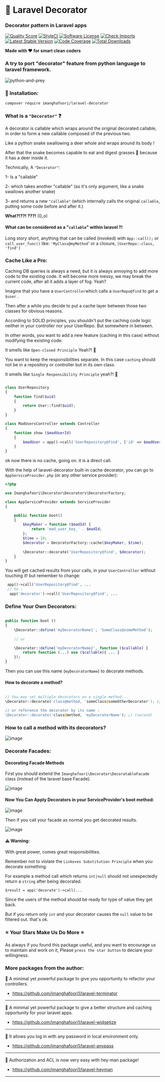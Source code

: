 # :christmas_tree: Laravel Decorator 

### Decorator pattern in Laravel apps

<a href="https://scrutinizer-ci.com/g/imanghafoori1/laravel-decorator"><img src="https://img.shields.io/scrutinizer/g/imanghafoori1/laravel-decorator.svg?style=round-square" alt="Quality Score"></img></a>
[![StyleCI](https://github.styleci.io/repos/164699371/shield?branch=master)](https://github.styleci.io/repos/164699371)
[![Software License](https://img.shields.io/badge/license-MIT-brightgreen.svg?style=round-square)](LICENSE.md)
[![Check Imports](https://github.com/imanghafoori1/laravel-decorator/actions/workflows/check_imports.yml/badge.svg?branch=master)](https://github.com/imanghafoori1/laravel-decorator/actions/workflows/check_imports.yml)
[![Latest Stable Version](https://poser.pugx.org/imanghafoori/laravel-decorator/v/stable)](https://packagist.org/packages/imanghafoori/laravel-decorator)
[![Code Coverage](https://scrutinizer-ci.com/g/imanghafoori1/laravel-decorator/badges/coverage.png?b=master)](https://scrutinizer-ci.com/g/imanghafoori1/laravel-decorator/?branch=master)
[![Total Downloads](https://poser.pugx.org/imanghafoori/laravel-decorator/downloads)](https://packagist.org/packages/imanghafoori/laravel-decorator)


**Made with :heart: for smart clean coders**

### A try to port "decorator" feature from python language to laravel framework.


![python-and-prey](https://user-images.githubusercontent.com/6961695/51078481-a2ad9300-16ca-11e9-8bf2-1d4ed214e030.jpg)


### :truck: Installation:

```
composer require imanghafoori/laravel-decorator
```


### What is a `"Decorator"` :question:

A decorator is callable which wraps around the original decorated callable, in order to form a new callable composed of the previous two.

Like a python snake swallowing a deer whole and wraps around its body !

After that the snake becomes capable to eat and digest grasses :herb: because it has a deer inside it.

Technically, A `"Decorator"`:

1- Is a "callable"

2- which takes another "callable" (as it's only argument, like a snake swallows another snake)

3- and returns a new `"callable"` (which internally calls the original `callable`, putting some code before and after it.)

**What?!??! ???!** (0_o)

#### What can be considered as a "`callable`" within laravel ?!

Long story short, anything that can be called (invoked) with `App::call();` or `call_user_func()`
like: `'MyClass@myMethod`' or a closure, `[UserRepo::class, 'find']`

### Cache Like a Pro:

Caching DB queries is always a need, but it is always annoying to add more code to the existing code.
It will become more messy, we may break the current code, after all it adds a layer of fog. Yeah?


Imagine that you have a `UserController`which calls a `UserRepo@find` to get a `$user` .

Then after a while you decide to put a cache layer between those two classes for obvious reasons.

According to SOLID principles, you shouldn't put the caching code logic neither in your controller nor your UserRepo.
But somewhere in between.

In other words, you want to add a new feature (caching in this case) without modifying the existing code.

It smells like `Open-closed Principle` Yeah?! 👃 

You want to keep the responsibilities separate. In this case `caching` should not be in a repository or controller but in its own class. 

It smells like `Single Responsibility Principle` yeah?! 👃 

```php

class UserRepository
{
    function find($uid)
    {
        return User::find($uid);
    }
}

class MadUsersController extends Controller
{
    function show ($madUserId)
    {
        $madUser = app()->call('UserRepository@find', ['id' => $madUserId]);
    }
}

```
ok now there is no cache, going on. it is a direct call.

With the help of laravel-decorator built-in cache decorator, you can go to `AppServiceProvider.php` (or any other service provider):

```php
<?php

use Imanghafoori\Decorator\Decorators\DecoratorFactory;

class AppServiceProvider extends ServiceProvider
{

    public function boot()
    {
        $keyMaker = function ($madId) {
            return 'mad_user_key_' . $madId;
        };
        $time = 10;
        $decorator = DecoratorFactory::cache($keyMaker, $time);
        
        \Decorator::decorate('UserRepository@find', $decorator);
    }
}

```

You will get cached results from your calls, in your `UserController` without touching it!
but remember to change:

```php
 app()->call('UserRepository@find', ...
 // to :
  app('decorator')->call('UserRepository@find', ...
```

### Define Your Own Decorators:

```php

public function boot ()
{
    \Decorator::define('myDecoratorName1', 'SomeClass@someMethod');
    
    // or

    \Decorator::define('myDecoratorName2', function ($callable) {
        return function (...) use ($callable){ ... } 
    });
}

```
Then you can use this name (`myDecoratorName`) to decorate methods.


#### How to decorate a method?

```php

// You may set multiple decorators on a single method... 
\Decorator::decorate('class@method, 'someClass@someOtherDecorator'); // (first)

// or reference the decorator by its name :
\Decorator::decorate('class@method, 'myDecoratorName'); // (second)

```


### How to call a method with its decorators?

![image](https://user-images.githubusercontent.com/6961695/51078628-970f9b80-16cd-11e9-8b23-267b2d1564e7.png)


### Decorate Facades:

#### Decorating Facade Methods

First you should extend the `Imanghafoori\Decorator\DecoratableFacade` class (instead of the laravel base Facade).

![image](https://user-images.githubusercontent.com/6961695/51075625-484d0c00-16a3-11e9-9551-73b199a9c5e9.png)


#### Now You Can Apply Decorators in your ServiceProvider's boot method:

![image](https://user-images.githubusercontent.com/6961695/51078788-6715c780-16d0-11e9-91af-710fc9cd51b7.png)


Then if you call your facade as normal you get decorated results.


![image](https://user-images.githubusercontent.com/6961695/51075751-3d937680-16a5-11e9-855b-2b8b61bdb876.png)


#### :warning: Warning:

With great power, comes great responsibilities.

Remember not to violate the `Liskoves Substitution Principle` when you decorate something.

For example a method call which returns `int|null` should not unexpectedly return a `string` after being decorated.

`$result = app('decorate')->call(...`

Since the users of the method should be ready for type of value they get back.

But if you return only `int` and your decorator causes the `null` value to be filtered out. that's ok.


### :star: Your Stars Make Us Do More :star:

As always if you found this package useful, and you want to encourage us to maintain and work on it, Please `press the star button` to declare your willingness.


### More packages from the author:

:gem: A minimal yet powerful package to give you opportunity to refactor your controllers.

- https://github.com/imanghafoori1/laravel-terminator

-------------

:gem: A minimal yet powerful package to give a better structure and caching opportunity for your laravel apps.

- https://github.com/imanghafoori1/laravel-widgetize

------------

:gem: It allows you log in with any password in local environment only.

- https://github.com/imanghafoori1/laravel-anypass

------------

:gem: Authorization and ACL is now very easy with hey-man package!

- https://github.com/imanghafoori1/laravel-heyman


--------------
